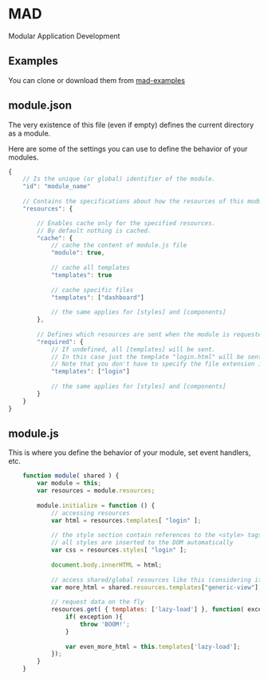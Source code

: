 # MAD
Modular Application Development

## Examples

You can clone or download them from [mad-examples](https://github.com/carlosjln/mad-examples) 

## module.json
The very existence of this file (even if empty) defines the current directory as a module.

Here are some of the settings you can use to define the behavior of your modules.

```javascript
{
    // Is the unique (or global) identifier of the module.
    "id": "module_name"
    
    // Contains the specifications about how the resources of this module should be handled.
    "resources": {

        // Enables cache only for the specified resources.
        // By default nothing is cached.
        "cache": {
            // cache the content of module.js file
            "module": true,
            
            // cache all templates
            "templates": true
            
            // cache specific files
            "templates": ["dashboard"]
            
            // the same applies for [styles] and [components]
        },
        
        // Defines which resources are sent when the module is requested. (Don't panic! you can request individual resources later on)
        "required": {
            // If undefined, all [templates] will be sent.
            // In this case just the template "login.html" will be sent.
            // Note that you don't have to specify the file extension in the template name.
            "templates": ["login"]
            
            // the same applies for [styles] and [components]
        }
    }
}
```

##  module.js
This is where you define the behavior of your module, set event handlers, etc.

```javascript
    function module( shared ) {
        var module = this;
        var resources = module.resources;
        
        module.initialize = function () {
            // accessing resources
            var html = resources.templates[ "login" ];
            
            // the style section contain references to the <style> tags instead of the actual css code
            // all styles are inserted to the DOM automatically 
            var css = resources.styles[ "login" ];
            
            document.body.innerHTML = html;
            
            // access shared/global resources like this (considering it was loaded previously)
            var more_html = shared.resources.templates["generic-view"];
            
            // request data on the fly
            resources.get( { templates: ['lazy-load'] }, function( exception ) {
                if( exception ){
                    throw 'BOOM!';
                }
                
                var even_more_html = this.templates['lazy-load'];
            });
        }
    }
```